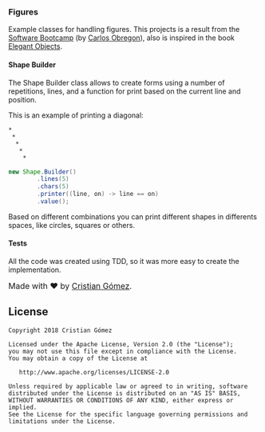 ### Figures

Example classes for handling figures. This projects is a result from the 
[Software Bootcamp](https://www.youtube.com/watch?v=g8bXwYU1Y7U&list=PLnoPakspmPo6E_ySkPtmXr6-xu-75eCo4) 
(by [Carlos Obregon](https://twitter.com/gaijinco)), also is inspired in the book 
[Elegant Objects](www.yegor256.com/elegant-objects.html). 

#### Shape Builder

The Shape Builder class allows to create forms using a number of repetitions, lines, and 
a function for print based on the current line and position.

This is an example of printing a diagonal: 

```
*    
 *   
  *  
   * 
    *
```

```java
new Shape.Builder()
        .lines(5)
        .chars(5)
        .printer((line, on) -> line == on)
        .value();
```

Based on different combinations you can print different shapes in differents spaces, like circles, 
squares or others.  

#### Tests

All the code was created using TDD, so it was more easy to create the implementation.

<font size="3">Made with :heart: by [Cristian Gómez](https://twitter.com/iyubinest).</font>

License
-------

    Copyright 2018 Cristian Gómez

    Licensed under the Apache License, Version 2.0 (the "License");
    you may not use this file except in compliance with the License.
    You may obtain a copy of the License at

       http://www.apache.org/licenses/LICENSE-2.0

    Unless required by applicable law or agreed to in writing, software
    distributed under the License is distributed on an "AS IS" BASIS,
    WITHOUT WARRANTIES OR CONDITIONS OF ANY KIND, either express or implied.
    See the License for the specific language governing permissions and
    limitations under the License.